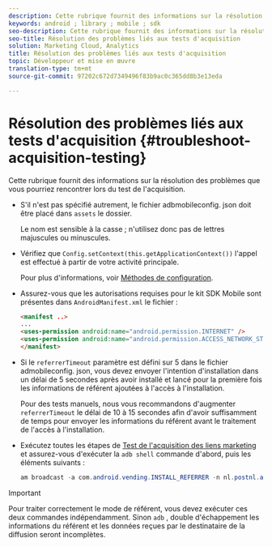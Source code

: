 ```yaml
---
description: Cette rubrique fournit des informations sur la résolution des problèmes que vous pourriez rencontrer lors du test de l'acquisition.
keywords: android ; library ; mobile ; sdk
seo-description: Cette rubrique fournit des informations sur la résolution des problèmes que vous pourriez rencontrer lors du test de l'acquisition.
seo-title: Résolution des problèmes liés aux tests d'acquisition
solution: Marketing Cloud, Analytics
title: Résolution des problèmes liés aux tests d'acquisition
topic: Développeur et mise en œuvre
translation-type: tm+mt
source-git-commit: 97202c672d7349496f83b9ac0c365dd8b3e13eda

---
```



# Résolution des problèmes liés aux tests d'acquisition {#troubleshoot-acquisition-testing}

Cette rubrique fournit des informations sur la résolution des problèmes que vous pourriez rencontrer lors du test de l'acquisition.

* S'il n'est pas spécifié autrement, le fichier adbmobileconfig. json doit être placé dans `assets` le dossier.

   Le nom est sensible à la casse ; n'utilisez donc pas de lettres majuscules ou minuscules.

* Vérifiez que `Config.setContext(this.getApplicationContext())` l'appel est effectué à partir de votre activité principale.

   Pour plus d'informations, voir [Méthodes de configuration](https://docs.adobe.com/content/help/en/mobile-services/android/configuration-android/methods.html).

* Assurez-vous que les autorisations requises pour le kit SDK Mobile sont présentes dans `AndroidManifest.xml` le fichier :

   ```html
   <manifest ..>
   ... 
   <uses-permission android:name="android.permission.INTERNET" />
   <uses-permission android:name="android.permission.ACCESS_NETWORK_STATE" />
   </manifest>
   ```

* Si le `referrerTimeout` paramètre est défini sur 5 dans le fichier admobileconfig. json, vous devez envoyer l'intention d'installation dans un délai de 5 secondes après avoir installé et lancé pour la première fois les informations de référent ajoutées à l'accès à l'installation.

   Pour des tests manuels, nous vous recommandons d'augmenter `referrerTimeout` le délai de 10 à 15 secondes afin d'avoir suffisamment de temps pour envoyer les informations du référent avant le traitement de l'accès à l'installation.

* Exécutez toutes les étapes de [Test de l'acquisition des liens marketing](https://docs.adobe.com/content/help/en/mobile-services/android/acquisition-android/t-testing-marketing-link-acquisition.html) et assurez-vous d'exécuter la `adb shell` commande d'abord, puis les éléments suivants :

   ```java
   am broadcast -a com.android.vending.INSTALL_REFERRER -n nl.postnl.app/.tracking.AdobeAcquisitionLinkBroadcastReceiver --es "referrer" "utm_source=adb_acq_v3&utm_campaign=adb_acq_v3&utm_content=<the newly generated id at step #7>"
   ```

>[!IMPORTANT]
>
>Pour traiter correctement le mode de référent, vous devez exécuter ces deux commandes indépendamment. Sinon `adb` , double d'échappement les informations du référent et les données reçues par le destinataire de la diffusion seront incomplètes.

